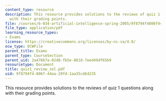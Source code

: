 ```yaml
---
content_type: resource
description: This resource provides solutions to the reviews of quiz 1 questions along
  with their grading points.
file: /courses/6-034-artificial-intelligence-spring-2005/9f8794f4806f44aa29fd1aa35cd64235_quiz1_review_sol.pdf
file_type: application/pdf
learning_resource_types:
- Exams
license: https://creativecommons.org/licenses/by-nc-sa/4.0/
ocw_type: OCWFile
parent_title: Exams
parent_type: CourseSection
parent_uid: 2a47667a-02d8-fb5e-8818-7eed49df65b9
resourcetype: Document
title: quiz1_review_sol.pdf
uid: 9f8794f4-806f-44aa-29fd-1aa35cd64235
---
```

This resource provides solutions to the reviews of quiz 1 questions along with their grading points.
